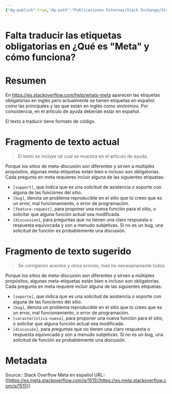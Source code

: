 ```yaml
---
{"dg-publish":true,"dg-path":"Publicaciones Externas/Stack Exchange/Stack Overflow en español/Stack Overflow en español Meta/es.meta.stackoverflow.com-1515.md","permalink":"/publicaciones-externas/stack-exchange/stack-overflow-en-espanol/stack-overflow-en-espanol-meta/es-meta-stackoverflow-com-1515/","title":"Falta traducir las etiquetas obligatorias en ¿Qué es \"Meta\" y cómo funciona?","hide":true,"noteIcon":"default","created":"2024-04-03T12:49:10.763-06:00","updated":"2024-04-05T16:43:59.670-06:00"}
---
```


# Falta traducir las etiquetas obligatorias en ¿Qué es "Meta" y cómo funciona?

# Resumen
En https://es.stackoverflow.com/help/whats-meta aparecen las etiquetas obligatorias en inglés pero actualmente se tienen etiquetas en español como las principales y las que están en inglés como sinónimos. Por consistencia, en el artículo de ayuda deberían estar en español.

El texto a traducir tiene formato de código.

# Fragmento de texto actual

> El texto se incluye tal cual se muestra en el artículo de ayuda.

Porque los sitios de meta-discusión son diferentes y sirven a multiplés  propósitos, algunas meta-etiquetas están bien e incluso son obligatorias. Cada pregunta en meta requieres incluir alguna de las siguientes etiquetas:

- `[support]`, que indica que es una solicitud de asistencia o soporte con alguna de las funciones del sitio.  
- `[bug]`, denota un problema reproducible en el sitio que tú crees que es un error, mal funcionamiento, o error de programación.  
- `[feature-request]`, para proponer una nueva función para el sitio, o solicitar que alguna función actual sea modificada.  
- `[discussion]`, para preguntas que no tienen una claro respuesta o respuesta equivocada y son a menudo subjetivas. Si no es un bug, una solicitud de función es probablemente una discusión.  

# Fragmento de texto sugerido

> Se corrigieron acentos y otros errores, mas no necesariamente todos.

Porque los sitios de meta-discusión son diferentes y sirven a múltiples propósitos, algunas meta-etiquetas están bien e incluso son obligatorias. Cada pregunta en meta requiere incluir alguna de las siguientes etiquetas:

- `[soporte]`, que indica que es una solicitud de asistencia o soporte con alguna de las funciones del sitio.  
- `[bug]`, denota un problema reproducible en el sitio que tú crees que es un error, mal funcionamiento, o error de programación.  
- `[característica-nueva]`, para proponer una nueva función para el sitio, o solicitar que alguna función actual sea modificada.  
- `[discusión]`, para preguntas que no tienen una claro respuesta o respuesta equivocada y son a menudo subjetivas. Si no es un bug, una solicitud de función es probablemente una discusión.  

# Metadata
Source:: Stack Overflow Meta en español
URL:: [[https://es.meta.stackoverflow.com/q/1515\|https://es.meta.stackoverflow.com/q/1515]]

